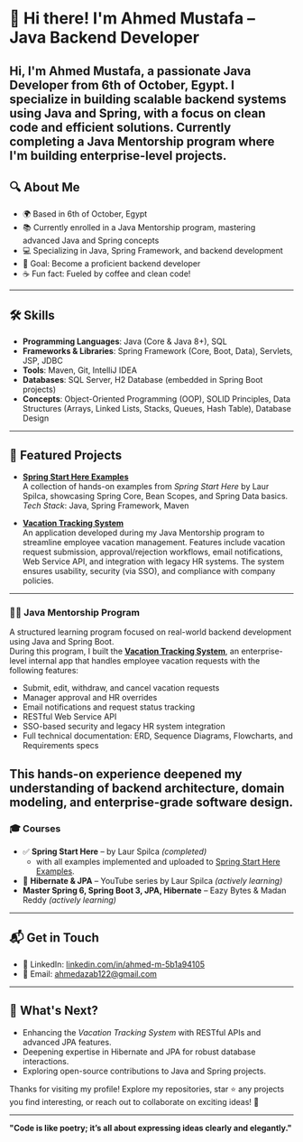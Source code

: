 # 👋 Hi there! I'm Ahmed Mustafa – Java Backend Developer

Hi, I'm **Ahmed Mustafa**, a passionate Java Developer from 6th of October, Egypt. I specialize in building scalable backend systems using Java and Spring, with a focus on clean code and efficient solutions. Currently completing a Java Mentorship program where I'm building enterprise-level projects.
---

## 🔍 About Me

- 🌍 Based in 6th of October, Egypt
- 📚 Currently enrolled in a Java Mentorship program, mastering advanced Java and Spring concepts
- 💻 Specializing in Java, Spring Framework, and backend development
- 🎯 Goal: Become a proficient backend developer 
- ☕ Fun fact: Fueled by coffee and clean code!

---

## 🛠️ Skills

- **Programming Languages**: Java (Core & Java 8+), SQL
- **Frameworks & Libraries**: Spring Framework (Core, Boot, Data), Servlets, JSP, JDBC
- **Tools**: Maven, Git, IntelliJ IDEA
- **Databases**: SQL Server, H2 Database (embedded in Spring Boot projects)
- **Concepts**: Object-Oriented Programming (OOP), SOLID Principles, Data Structures (Arrays, Linked Lists, Stacks, Queues, Hash Table), Database Design

---

## 🚀 Featured Projects

- **[Spring Start Here Examples](https://github.com/ahmedmostafa13/Spring-Start-Here)**  
  A collection of hands-on examples from *Spring Start Here* by Laur Spilca, showcasing Spring Core, Bean Scopes, and Spring Data basics.  
  *Tech Stack*: Java, Spring Framework, Maven

- **[Vacation Tracking System](https://github.com/ahmedmostafa13/Vacation-Tracking-System)**  
  An application developed during my Java Mentorship program to streamline employee vacation management. Features include vacation request submission, approval/rejection workflows, email notifications, Web Service API, and integration with legacy HR systems. The system ensures usability, security (via SSO), and compliance with company policies.

---

  ### 👨‍🏫 Java Mentorship Program  
A structured learning program focused on real-world backend development using Java and Spring Boot.  
During this program, I built the [**Vacation Tracking System**](https://github.com/ahmedmostafa13/Vacation-Tracking-System), an enterprise-level internal app that handles employee vacation requests with the following features:

- Submit, edit, withdraw, and cancel vacation requests  
- Manager approval and HR overrides  
- Email notifications and request status tracking  
- RESTful Web Service API  
- SSO-based security and legacy HR system integration  
- Full technical documentation: ERD, Sequence Diagrams, Flowcharts, and Requirements specs  

This hands-on experience deepened my understanding of backend architecture, domain modeling, and enterprise-grade software design.
---
### 🎓 Courses

- ✅ **Spring Start Here** – by Laur Spilca *(completed)*  
  - with all examples implemented and uploaded to [Spring Start Here Examples](https://github.com/ahmedmostafa13/Spring-Start-Here).
- 🎥 **Hibernate & JPA** – YouTube series by Laur Spilca *(actively learning)*
-  **Master Spring 6, Spring Boot 3, JPA, Hibernate** – Eazy Bytes & Madan Reddy *(actively learning)*

---

## 📬 Get in Touch

- 💼 LinkedIn: [linkedin.com/in/ahmed-m-5b1a94105](https://linkedin.com/in/ahmed-m-5b1a94105)
- 📧 Email: [ahmedazab122@gmail.com](mailto:ahmedazab122@gmail.com)

---

## 🌟 What's Next?

- Enhancing the *Vacation Tracking System* with RESTful APIs and advanced JPA features.
- Deepening expertise in Hibernate and JPA for robust database interactions.
- Exploring open-source contributions to Java and Spring projects.

Thanks for visiting my profile! Explore my repositories, star ⭐️ any projects you find interesting, or reach out to collaborate on exciting ideas! 🚀

---

**"Code is like poetry; it’s all about expressing ideas clearly and elegantly."**
